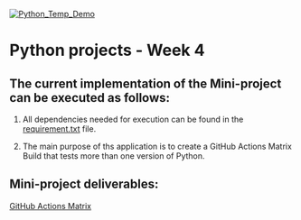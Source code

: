 [![Python_Temp_Demo](https://github.com/nogibjj/oo46_Python_Temp_Week_4/actions/workflows/actions.yml/badge.svg)][def]

# Python projects - Week 4

## The current implementation of the Mini-project can be executed as follows:

1. All dependencies needed for execution can be found in the [requirement.txt](https://github.com/nogibjj/oo46_Python_Temp_Week_4/blob/main/requirements.txt) file.

2. The main purpose of ths application is to create a GitHub Actions Matrix Build that tests more than one version of Python.

## Mini-project deliverables:

[GitHub Actions Matrix](workflow.png)

[def]: https://github.com/nogibjj/oo46_Python_Temp_Week_4/actions/workflows/actions.yml
